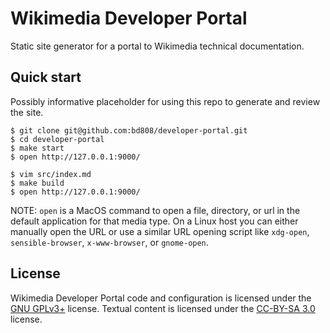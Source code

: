 Wikimedia Developer Portal
==========================

Static site generator for a portal to Wikimedia technical documentation.

Quick start
-----------
Possibly informative placeholder for using this repo to generate and review
the site.

```console
$ git clone git@github.com:bd808/developer-portal.git
$ cd developer-portal
$ make start
$ open http://127.0.0.1:9000/

$ vim src/index.md
$ make build
$ open http://127.0.0.1:9000/
```

NOTE: `open` is a MacOS command to open a file, directory, or url in the
default application for that media type. On a Linux host you can either
manually open the URL or use a similar URL opening script like `xdg-open`,
`sensible-browser`, `x-www-browser`, or `gnome-open`.

License
-------
Wikimedia Developer Portal code and configuration is licensed under the [GNU GPLv3+][] license. Textual content is licensed under the [CC-BY-SA 3.0][] license.

[GNU GPLv3+]: https://www.gnu.org/copyleft/gpl.html
[CC-BY-SA 3.0]: https://creativecommons.org/licenses/by-sa/3.0/
